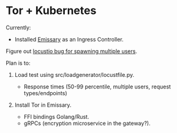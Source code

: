 # Tor + Kubernetes

Currently:
- Installed [Emissary](https://www.getambassador.io/docs/emissary/latest/tutorials/getting-started/) as an Ingress Controller.

Figure out [locustio bug for spawning multiple users](https://github.com/locustio/locust/wiki/Installation#increasing-maximum-number-of-open-files-limit).

Plan is to:
1. Load test using src/loadgenerator/locustfile.py.
    - Response times (50-99 percentile, multiple users, request types/endpoints)

2. Install Tor in Emissary.
    - FFI bindings Golang/Rust.
    - gRPCs (encryption microservice in the gateway?).
